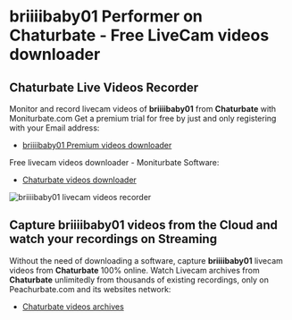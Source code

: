 # briiiibaby01 Performer on Chaturbate - Free LiveCam videos downloader

## Chaturbate Live Videos Recorder

Monitor and record livecam videos of **briiiibaby01** from **Chaturbate** with Moniturbate.com
Get a premium trial for free by just and only registering with your Email address:
* [briiiibaby01 Premium videos downloader](https://moniturbate.com/request-demo-licence-key.html)

Free livecam videos downloader - Moniturbate Software:
* [Chaturbate videos downloader](https://moniturbate.com/moniturbate-download-software.html)

![briiiibaby01 livecam videos recorder](https://peachurnet.com/templates/moniturbate-software.png)


## Capture briiiibaby01 videos from the Cloud and watch your recordings on Streaming

Without the need of downloading a software, capture **briiiibaby01** livecam videos from **Chaturbate** 100% online.
Watch Livecam archives from **Chaturbate** unlimitedly from thousands of existing recordings, only on Peachurbate.com and its websites network:
* [Chaturbate videos archives](https://peachurnet.com/)